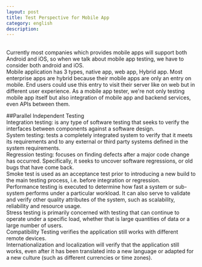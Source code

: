 ```yaml
---
layout: post
title: Test Perspective for Mobile App
category: english
description: 
---
```


<br/>Currently most companies which provides mobile apps will support both Android and iOS, so when we talk about mobile app testing, we have to consider both android and iOS.
<br/>Mobile application has 3 types, native app, web app, Hybrid app. Most enterprise apps are hybrid because their mobile apps are only an entry on mobile. End users could use this entry to visit their server like on web but in different user experience. As a mobile app tester, we're not only testing mobile app itself but also integration of mobile app and backend services, even APIs between them.


##Parallel Independent Testing
<br/>Integration testing: is any type of software testing that seeks to verify the interfaces between components against a software design. 
<br/>System testing: tests a completely integrated system to verify that it meets its requirements and to any external or third party systems defined in the system requirements.
<br/>Regression testing: focuses on finding defects after a major code change has occurred. Specifically, it seeks to uncover software regressions, or old bugs that have come back.
<br/>Smoke test is used as an acceptance test prior to introducing a new build to the main testing process, i.e. before integration or regression.
<br/>Performance testing is executed to determine how fast a system or sub-system performs under a particular workload. It can also serve to validate and verify other quality attributes of the system, such as scalability, reliability and resource usage.
<br/>Stress testing is primarily concerned with testing that can continue to operate under a specific load, whether that is large quantities of data or a large number of users. 
<br/>Compatibility Testing verifies the application still works with different remote devices.
<br/>Internationalization and localization will verify that the application still works, even after it has been translated into a new language or adapted for a new culture (such as different currencies or time zones).


[Angelia]:    http://angeliaw.github.com  "Angelia"
